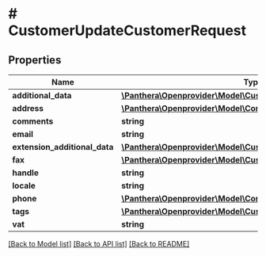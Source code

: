 # # CustomerUpdateCustomerRequest

## Properties

Name | Type | Description | Notes
------------ | ------------- | ------------- | -------------
**additional_data** | [**\Panthera\Openprovider\Model\CustomerCustomerAdditionalData**](CustomerCustomerAdditionalData.md) |  | [optional]
**address** | [**\Panthera\Openprovider\Model\ContactAddress**](ContactAddress.md) |  | [optional]
**comments** | **string** |  | [optional]
**email** | **string** |  | [optional]
**extension_additional_data** | [**\Panthera\Openprovider\Model\CustomerExtensionAdditionalData[]**](CustomerExtensionAdditionalData.md) |  | [optional]
**fax** | [**\Panthera\Openprovider\Model\CustomerFax**](CustomerFax.md) |  | [optional]
**handle** | **string** |  | [optional]
**locale** | **string** |  | [optional]
**phone** | [**\Panthera\Openprovider\Model\ContactPhone**](ContactPhone.md) |  | [optional]
**tags** | [**\Panthera\Openprovider\Model\CustomerTags[]**](CustomerTags.md) |  | [optional]
**vat** | **string** |  | [optional]

[[Back to Model list]](../../README.md#models) [[Back to API list]](../../README.md#endpoints) [[Back to README]](../../README.md)
